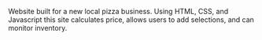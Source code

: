 Website built for a new local pizza business.
Using HTML, CSS, and Javascript this
site calculates price, allows users to add selections,
and can monitor inventory.
